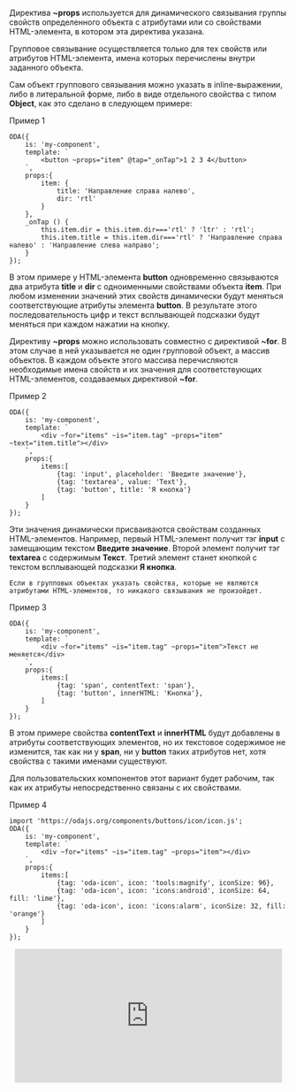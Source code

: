 Директива **~props** используется для динамического связывания группы свойств определенного объекта с атрибутами или со свойствами HTML-элемента, в котором эта директива указана.

Групповое связывание осуществляется только для тех свойств или атрибутов HTML-элемента, имена которых перечислены внутри заданного объекта.

Сам объект группового связывания можно указать в inline-выражении, либо в литеральной форме, либо в виде отдельного свойства с типом **Object**, как это сделано в следующем примере:

Пример 1
```javascript_run_line_edit_[my-component.js]
ODA({
    is: 'my-component',
    template: `
        <button ~props="item" @tap="_onTap">1 2 3 4</button>
    `,
    props:{
        item: {
            title: 'Направление справа налево',
            dir: 'rtl'
        }
    },
    _onTap () {
        this.item.dir = this.item.dir==='rtl' ? 'ltr' : 'rtl';
        this.item.title = this.item.dir==='rtl' ? 'Направление справа налево' : 'Направление слева направо';
    }
});
```

В этом примере у HTML-элемента **button** одновременно связываются два атрибута **title** и **dir** с одноименными свойствами объекта **item**. При любом изменении значений этих свойств динамически будут меняться соответствующие атрибуты элемента **button**. В результате этого последовательность цифр и текст всплывающей подсказки будут меняться при каждом нажатии на кнопку.

Директиву **~props** можно использовать совместно с директивой **~for**. В этом случае в ней указывается не один групповой объект, а массив объектов. В каждом объекте этого массива перечисляются необходимые имена свойств и их значения для соответствующих HTML-элементов, создаваемых директивой **~for**.

Пример 2
```javascript_run_line_edit_[my-component.js]
ODA({
    is: 'my-component',
    template: `
        <div ~for="items" ~is="item.tag" ~props="item" ~text="item.title"></div>
    `,
    props:{
        items:[
            {tag: 'input', placeholder: 'Введите значение'},
            {tag: 'textarea', value: 'Text'},
            {tag: 'button', title: 'Я кнопка'}
        ]
    }
});
```

Эти значения динамически присваиваются свойствам созданных HTML-элементов. Например, первый HTML-элемент получит тэг **input** с замещающим текстом **Введите значение**. Второй элемент получит тэг **textarea** с содержимым **Текст**. Третий элемент станет кнопкой с текстом всплывающей подсказки **Я кнопка**.

```error_md
Если в групповых объектах указать свойства, которые не являются атрибутами HTML-элементов, то никакого связывания не произойдет.
```

Пример 3

```javascript_error_run_line_edit_[my-component.js]
ODA({
    is: 'my-component',
    template: `
        <div ~for="items" ~is="item.tag" ~props="item">Текст не меняется</div>
    `,
    props:{
        items:[
            {tag: 'span', contentText: 'span'},
            {tag: 'button', innerHTML: 'Кнопка'},
        ]
    }
});
```

В этом примере свойства **contentText** и **innerHTML** будут добавлены в атрибуты соответствующих элементов, но их текстовое содержимое не изменится, так как ни у **span**, ни у **button** таких атрибутов нет, хотя свойства с такими именами существуют.

Для пользовательских компонентов этот вариант будет рабочим, так как их атрибуты непосредственно связаны с их свойствами.

Пример 4

```javascript_run_line_edit_loadoda_[my-component.js]_h=200_
import 'https://odajs.org/components/buttons/icon/icon.js';
ODA({
    is: 'my-component',
    template: `
        <div ~for="items" ~is="item.tag" ~props="item"></div>
    `,
    props:{
        items:[
            {tag: 'oda-icon', icon: 'tools:magnify', iconSize: 96},
            {tag: 'oda-icon', icon: 'icons:android', iconSize: 64, fill: 'lime'},
            {tag: 'oda-icon', icon: 'icons:alarm', iconSize: 32, fill: 'orange'}
        ]
    }
});
```

<div style="position:relative;padding-bottom:48%; margin:10px">
    <iframe src="https://www.youtube.com/embed/JU-T3ZRUhqM?start=0" frameborder="0" allow="accelerometer; autoplay; encrypted-media; gyroscope; picture-in-picture" allowfullscreen 
    	style="position:absolute;width:100%;height:100%;"></iframe>
</div>
